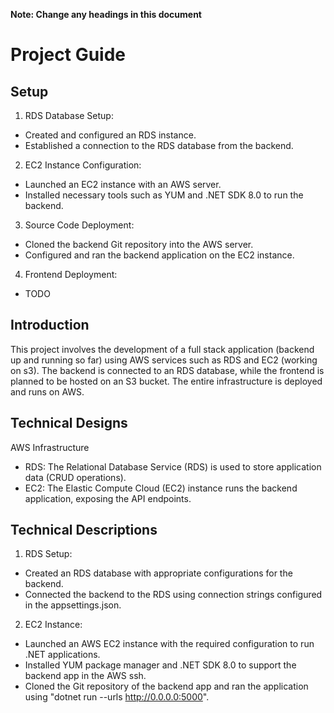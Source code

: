 **Note: Change any headings in this document**

# Project Guide

## Setup
1. RDS Database Setup:
- Created and configured an RDS instance.
- Established a connection to the RDS database from the backend.

2. EC2 Instance Configuration:
- Launched an EC2 instance with an AWS server.
- Installed necessary tools such as YUM and .NET SDK 8.0 to run the backend.

3. Source Code Deployment:
- Cloned the backend Git repository into the AWS server.
- Configured and ran the backend application on the EC2 instance.

4. Frontend Deployment:
- TODO

## Introduction
This project involves the development of a full stack application (backend up and running so far) using AWS services such as RDS and EC2 (working on s3). The backend is connected to an RDS database, while the frontend is planned to be hosted on an S3 bucket. The entire infrastructure is deployed and runs on AWS.

## Technical Designs
AWS Infrastructure
- RDS: The Relational Database Service (RDS) is used to store application data (CRUD operations).
- EC2: The Elastic Compute Cloud (EC2) instance runs the backend application, exposing the API endpoints.
## Technical Descriptions
1. RDS Setup:
- Created an RDS database with appropriate configurations for the backend.
- Connected the backend to the RDS using connection strings configured in the appsettings.json.

2. EC2 Instance:
- Launched an AWS EC2 instance with the required configuration to run .NET applications.
- Installed YUM package manager and .NET SDK 8.0 to support the backend app in the AWS ssh.
- Cloned the Git repository of the backend app and ran the application using "dotnet run --urls http://0.0.0.0:5000".

